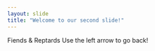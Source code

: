 ```yaml
---
layout: slide
title: "Welcome to our second slide!"
---
```

Fiends & Reptards
Use the left arrow to go back!
